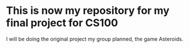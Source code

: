 # This is now my repository for my final project for CS100

I will be doing the original project my group planned, the game Asteroids. 
